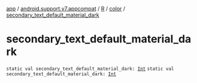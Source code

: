 [app](../../../index.md) / [android.support.v7.appcompat](../../index.md) / [R](../index.md) / [color](index.md) / [secondary_text_default_material_dark](.)

# secondary_text_default_material_dark

`static val secondary_text_default_material_dark: `[`Int`](https://kotlinlang.org/api/latest/jvm/stdlib/kotlin/-int/index.html)
`static val secondary_text_default_material_dark: `[`Int`](https://kotlinlang.org/api/latest/jvm/stdlib/kotlin/-int/index.html)